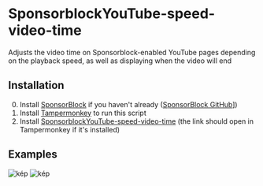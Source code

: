 # SponsorblockYouTube-speed-video-time
Adjusts the video time on Sponsorblock-enabled YouTube pages depending on the playback speed, as well as displaying when the video will end

## Installation
0. Install [SponsorBlock](https://sponsor.ajay.app/) if you haven't already ([SponsorBlock GitHub](https://github.com/ajayyy/SponsorBlock)])
1. Install [Tampermonkey](https://www.tampermonkey.net/) to run this script
2. Install [SponsorblockYouTube-speed-video-time](https://github.com/LostViking09/SponsorblockYouTube-speed-video-time/raw/main/SponsorblockYouTube-speed-video-time.user.js) (the link should open in Tampermonkey if it's installed)

## Examples
![kép](https://github.com/LostViking09/SponsorblockYouTube-speed-video-time/assets/117819350/694daa6a-c73a-4f4b-9e4b-14feedd6fe7e)
![kép](https://github.com/LostViking09/SponsorblockYouTube-speed-video-time/assets/117819350/39a13c71-a267-45ff-895c-83a4fcc8e2a0)


